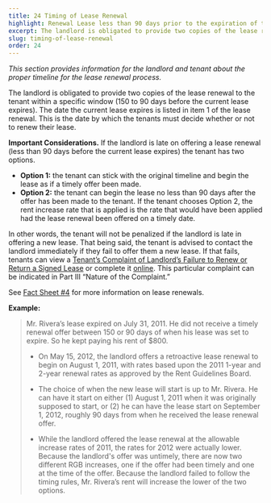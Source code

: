 ```yaml
---
title: 24 Timing of Lease Renewal
highlight: Renewal Lease less than 90 days prior to the expiration of the existing lease
excerpt: The landlord is obligated to provide two copies of the lease renewal to the tenant
slug: timing-of-lease-renewal
order: 24
---
```


_This section provides information for the landlord and tenant about the proper timeline for the lease renewal process._

The landlord is obligated to provide two copies of the lease renewal to the tenant within a specific window (150 to 90 days before the current lease expires). The date the current lease expires is listed in item 1 of the lease renewal. This is the date by which the tenants must decide whether or not to renew their lease.

**Important Considerations.** If the landlord is late on offering a lease renewal (less than 90 days before the current lease expires) the tenant has two options.

- **Option 1:** the tenant can stick with the original timeline and begin the lease as if a timely offer been made.
- **Option 2:** the tenant can begin the lease no less than 90 days after the offer has been made to the tenant. If the tenant chooses Option 2, the rent increase rate that is applied is the rate that would have been applied had the lease renewal been offered on a timely date.

In other words, the tenant will not be penalized if the landlord is late in offering a new lease. That being said, the tenant is advised to contact the landlord immediately if they fail to offer them a new lease. If that fails, tenants can view a [Tenant’s Complaint of Landlord’s Failure to Renew or Return a Signed Lease](https://rent.hcr.ny.gov/RentConnect/Tenant/leaseViolationOverview) or complete it [online](https://hcr.ny.gov/system/files/documents/2018/09/ra90.pdf). This particular complaint can be indicated in Part III “Nature of the Complaint.”

See [Fact Sheet #4](https://hcr.ny.gov/system/files/documents/2018/09/orafac4.pdf) for more information on lease renewals.


**Example:**
<blockquote style="border-left-style: solid; padding-left: 10px;"> Mr. Rivera’s lease expired on July 31, 2011. He did not receive a timely renewal offer between 150 or 90 days of when his lease was set to expire. So he kept paying his rent of $800.

- 	On May 15, 2012, the landlord offers a retroactive lease renewal to begin on August 1, 2011, with rates based upon the 2011 1-year and 2-year renewal rates as approved by the Rent Guidelines Board.

- The choice of when the new lease will start is up to Mr. Rivera. He can have it start on either (1) August 1, 2011 when it was originally supposed to start, or (2) he can have the lease start on September 1, 2012, roughly 90 days from when he received the lease renewal offer.

- While the landlord offered the lease renewal at the allowable increase rates of 2011, the rates for 2012 were actually lower. Because the landlord's offer was untimely, there are now two different RGB increases, one if the offer had been timely and one at the time of the offer. Because the landlord failed to follow the timing rules, Mr. Rivera’s rent will increase the lower of the two options.
</blockquote>